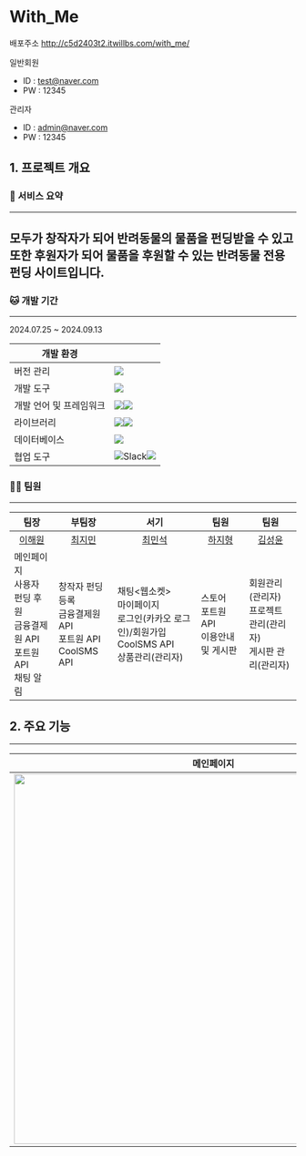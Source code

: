 # With_Me



배포주소
http://c5d2403t2.itwillbs.com/with_me/

일반회원
- ID : test@naver.com
- PW : 12345
  
관리자
- ID : admin@naver.com
- PW : 12345

## 1. 프로젝트 개요

### 🐶 서비스 요약
--------------------
모두가 창작자가 되어 반려동물의 물품을 펀딩받을 수 있고 또한 후원자가 되어 물품을 후원할 수 있는 반려동물 전용 펀딩 사이트입니다.
- 

### 🐱 개발 기간
------------------
2024.07.25 ~ 2024.09.13

|개발 환경||
|------|---|
|버전 관리|<img src="https://img.shields.io/badge/GitHub-181717?style=flat-square&logo=GitHub&logoColor=white"/>|
|개발 도구|<img src="https://img.shields.io/badge/Eclipse-2C2255?style=for-the-badge&logo=Eclipse%20IDE&logoColor=white">|
|개발 언어 및 프레임워크|<img src="https://img.shields.io/badge/java-007396?style=flat-square&logo=java&logoColor=white"/><img src="https://img.shields.io/badge/Spring-6DB33F?style=flat-square&logo=Spring&logoColor=white"/>|
|라이브러리|<img src="https://img.shields.io/badge/jQuery-0769AD?style=flat-square&logo=jQuery&logoColor=white"/><img src="https://img.shields.io/badge/MyBatis-000000?style=for-the-badge&logo=MyBatis&logoColor=white">|
|데이터베이스|<img src="https://img.shields.io/badge/MySQL-4479A1?style=flat-square&logo=MySQL&logoColor=white"/>|
|협업 도구|<img alt="Slack" src="https://img.shields.io/badge/Slack-4A154B?style=for-the-badge&logo=slack&logoColor=white" /><img src="https://img.shields.io/badge/Google%20Sheets-34A853?style=for-the-badge&logo=google-sheets&logoColor=white"/>|

### 👨‍💻 팀원
----------------
|팀장|부팀장|서기|팀원|팀원|
|------|---|---|---|---|
|<div align="center">[이해원](https://github.com/mentoswon)</div>|<div align="center">[최지민](https://github.com/codeJimin)</div>|<div align="center">[최민석](https://github.com/CHOIMINSEOK-KORR)</div>|<div align="center">[하지형](https://github.com/morehaji)</div>|<div align="center">[김성윤](https://github.com/Seong-yun-Kim)</div>|
|메인페이지<br>사용자 펀딩 후원<br>금융결제원 API<br>포트원 API<br>채팅 알림|창작자 펀딩 등록<br>금융결제원 API<br>포트원 API<br>CoolSMS API|채팅<웹소켓><br>마이페이지<br>로그인(카카오 로그인)/회원가입<br>CoolSMS API<br>상품관리(관리자)|스토어<br>포트원 API<br>이용안내 및 게시판|회원관리(관리자)<br>프로젝트 관리(관리자)<br>게시판 관리(관리자)|

## 2. 주요 기능
---------------------------------------------------------------------

|메인페이지|
|------|
|<img src="https://github.com/user-attachments/assets/77e27eee-dbd0-446f-86b4-fa1a08263fd6"  width="700" height="650"/>|



